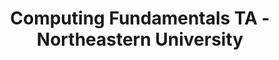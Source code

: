 ---
title: "Computing Fundamentals TA - Northeastern University"
collection: work-experiences
type: #"northeastern"
# permalink: /work-experiences/computing-fundamentals-ta-neu/ 
period: Jan 2023 - May 2023
authors: 
bookcover: 
location: Boston, MA
classes: wide
description: <p><ul><li>Held office hours to answer questions related to Python programming syntaxes, libraries, and DSA (Data Structures and Algorithms).</li><li>Graded Python assignment evaluating and comparing students' scripts to rubrics.</li><li>Determined point distributions for each question of Python assignment depending on their difficulties and importances.</li></ul></p>
---